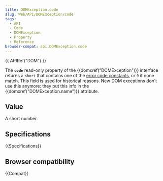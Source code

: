 ```yaml
---
title: DOMException.code
slug: Web/API/DOMException/code
tags:
  - API
  - Code
  - DOMException
  - Property
  - Reference
browser-compat: api.DOMException.code
---
```

{{ APIRef("DOM") }}

The **`code`** read-only property of the
{{domxref("DOMException")}} interface returns a `short` that contains one of
the [error code constants](/en-US/docs/Web/API/DOMException#error_names), or
`0` if none match. This field is used for historical reasons. New DOM
exceptions don't use this anymore: they put this info in the
{{domxref("DOMException.name")}} attribute.

## Value

A short number.

## Specifications

{{Specifications}}

## Browser compatibility

{{Compat}}
